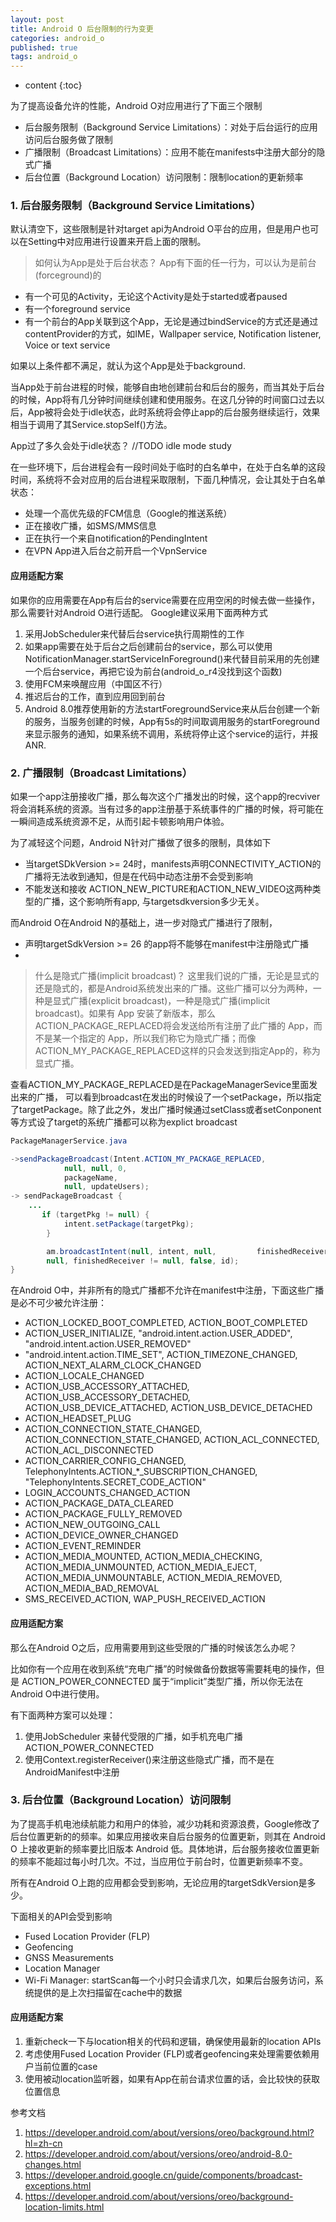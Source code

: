 ```yaml
---
layout: post
title: Android O 后台限制的行为变更
categories: android_o
published: true
tags: android_o
---
```


* content
{:toc}

为了提高设备允许的性能，Android O对应用进行了下面三个限制

- 后台服务限制（Background Service Limitations）：对处于后台运行的应用访问后台服务做了限制
- 广播限制（Broadcast Limitations）：应用不能在manifests中注册大部分的隐式广播
-  后台位置（Background Location）访问限制：限制location的更新频率





### 1. 后台服务限制（Background Service Limitations）
默认清空下，这些限制是针对target api为Android O平台的应用，但是用户也可以在Setting中对应用进行设置来开启上面的限制。

> 如何认为App是处于后台状态？
App有下面的任一行为，可以认为是前台(forceground)的
- 有一个可见的Activity，无论这个Activity是处于started或者paused
- 有一个foreground service
- 有一个前台的App关联到这个App，无论是通过bindService的方式还是通过contentProvider的方式，如IME，Wallpaper service, Notification listener, Voice or text service

如果以上条件都不满足，就认为这个App是处于background.


当App处于前台进程的时候，能够自由地创建前台和后台的服务，而当其处于后台的时候，App将有几分钟时间继续创建和使用服务。在这几分钟的时间窗口过去以后，App被将会处于idle状态，此时系统将会停止app的后台服务继续运行，效果相当于调用了其Service.stopSelf()方法。

>
App过了多久会处于idle状态？
//TODO idle mode study


在一些环境下，后台进程会有一段时间处于临时的白名单中，在处于白名单的这段时间，系统将不会对应用的后台进程采取限制，下面几种情况，会让其处于白名单状态：
- 处理一个高优先级的FCM信息（Google的推送系统）
- 正在接收广播，如SMS/MMS信息
- 正在执行一个来自notification的PendingIntent
- 在VPN App进入后台之前开启一个VpnService


#### 应用适配方案
如果你的应用需要在App有后台的service需要在应用空闲的时候去做一些操作，那么需要针对Android O进行适配。
Google建议采用下面两种方式
1. 采用JobScheduler来代替后台service执行周期性的工作
2. 如果app需要在处于后台之后创建前台的service，那么可以使用NotificationManager.startServiceInForeground()来代替目前采用的先创建一个后台service，再把它设为前台(android_o_r4没找到这个函数)
3. 使用FCM来唤醒应用（中国区不行）
4. 推迟后台的工作，直到应用回到前台
5. Android 8.0推荐使用新的方法startForegroundService来从后台创建一个新的服务，当服务创建的时候，App有5s的时间取调用服务的startForeground来显示服务的通知，如果系统不调用，系统将停止这个service的运行，并报ANR.


### 2. 广播限制（Broadcast Limitations）
如果一个app注册接收广播，那么每次这个广播发出的时候，这个app的recviver将会消耗系统的资源。当有过多的app注册基于系统事件的广播的时候，将可能在一瞬间造成系统资源不足，从而引起卡顿影响用户体验。

为了减轻这个问题，Android N针对广播做了很多的限制，具体如下
- 当targetSDkVersion >= 24时，manifests声明CONNECTIVITY_ACTION的广播将无法收到通知，但是在代码中动态注册不会受到影响
- 不能发送和接收 ACTION_NEW_PICTURE和ACTION_NEW_VIDEO这两种类型的广播，这个影响所有app, 与targetsdkversion多少无关。

而Android O在Android N的基础上，进一步对隐式广播进行了限制，
- 声明targetSdkVersion >= 26 的app将不能够在manifest中注册隐式广播
- 

> 什么是隐式广播(implicit broadcast)？
> 这里我们说的广播，无论是显式的还是隐式的，都是Android系统发出来的广播。这些广播可以分为两种，一种是显式广播(explicit broadcast)，一种是隐式广播(implicit broadcast)。如果有 App 安装了新版本，那么ACTION_PACKAGE_REPLACED将会发送给所有注册了此广播的 App，而不是某一个指定的 App，所以我们称它为隐式广播；而像ACTION_MY_PACKAGE_REPLACED这样的只会发送到指定App的，称为显式广播。


查看ACTION_MY_PACKAGE_REPLACED是在PackageManagerSevice里面发出来的广播， 可以看到broadcast在发出的时候设了一个setPackage，所以指定了targetPackage。除了此之外，发出广播时候通过setClass或者setConponent等方式设了target的系统广播都可以称为explict broadcast

```java
PackageManagerService.java

->sendPackageBroadcast(Intent.ACTION_MY_PACKAGE_REPLACED,
            null, null, 0,
            packageName,
            null, updateUsers);
-> sendPackageBroadcast {
    ...
       if (targetPkg != null) {
            intent.setPackage(targetPkg);
        }

        am.broadcastIntent(null, intent, null,         finishedReceiver,0, null, null, null,android.app.AppOpsManager.OP_NONE,
        null, finishedReceiver != null, false, id);
} 
```
在Android O中，并非所有的隐式广播都不允许在manifest中注册，下面这些广播是必不可少被允许注册：  
- ACTION_LOCKED_BOOT_COMPLETED, ACTION_BOOT_COMPLETED
- ACTION_USER_INITIALIZE, "android.intent.action.USER_ADDED", "android.intent.action.USER_REMOVED"
- "android.intent.action.TIME_SET", ACTION_TIMEZONE_CHANGED, ACTION_NEXT_ALARM_CLOCK_CHANGED
- ACTION_LOCALE_CHANGED
- ACTION_USB_ACCESSORY_ATTACHED, ACTION_USB_ACCESSORY_DETACHED, ACTION_USB_DEVICE_ATTACHED, ACTION_USB_DEVICE_DETACHED
- ACTION_HEADSET_PLUG
- ACTION_CONNECTION_STATE_CHANGED, ACTION_CONNECTION_STATE_CHANGED, ACTION_ACL_CONNECTED, ACTION_ACL_DISCONNECTED
- ACTION_CARRIER_CONFIG_CHANGED, TelephonyIntents.ACTION_*_SUBSCRIPTION_CHANGED, "TelephonyIntents.SECRET_CODE_ACTION"
- LOGIN_ACCOUNTS_CHANGED_ACTION
- ACTION_PACKAGE_DATA_CLEARED
- ACTION_PACKAGE_FULLY_REMOVED
- ACTION_NEW_OUTGOING_CALL
- ACTION_DEVICE_OWNER_CHANGED
- ACTION_EVENT_REMINDER
- ACTION_MEDIA_MOUNTED, ACTION_MEDIA_CHECKING, ACTION_MEDIA_UNMOUNTED, ACTION_MEDIA_EJECT, ACTION_MEDIA_UNMOUNTABLE, ACTION_MEDIA_REMOVED, ACTION_MEDIA_BAD_REMOVAL
- SMS_RECEIVED_ACTION, WAP_PUSH_RECEIVED_ACTION

#### 应用适配方案
那么在Android O之后，应用需要用到这些受限的广播的时候该怎么办呢？

比如你有一个应用在收到系统“充电广播”的时候做备份数据等需要耗电的操作，但是 ACTION_POWER_CONNECTED 属于“implicit”类型广播，所以你无法在Android O中进行使用。

有下面两种方案可以处理：
1. 使用JobScheduler 来替代受限的广播，如手机充电广播 ACTION_POWER_CONNECTED
2. 使用Context.registerReceiver()来注册这些隐式广播，而不是在 AndroidManifest中注册


### 3. 后台位置（Background Location）访问限制
为了提高手机电池续航能力和用户的体验，减少功耗和资源浪费，Google修改了后台位置更新的的频率。如果应用接收来自后台服务的位置更新，则其在 Android O 上接收更新的频率要比旧版本 Android 低。具体地讲，后台服务接收位置更新的频率不能超过每小时几次。不过，当应用位于前台时，位置更新频率不变。

所有在Android O上跑的应用都会受到影响，无论应用的targetSdkVersion是多少。

下面相关的API会受到影响
- Fused Location Provider (FLP)
- Geofencing
- GNSS Measurements
- Location Manager
- Wi-Fi Manager: startScan每一个小时只会请求几次，如果后台服务访问，系统提供的是上次扫描留在cache中的数据

#### 应用适配方案
1. 重新check一下与location相关的代码和逻辑，确保使用最新的location APIs
2. 考虑使用Fused Location Provider (FLP)或者geofencing来处理需要依赖用户当前位置的case
3. 使用被动location监听器，如果有App在前台请求位置的话，会比较快的获取位置信息



参考文档  
1. https://developer.android.com/about/versions/oreo/background.html?hl=zh-cn
2. https://developer.android.com/about/versions/oreo/android-8.0-changes.html
3. https://developer.android.google.cn/guide/components/broadcast-exceptions.html
4. https://developer.android.com/about/versions/oreo/background-location-limits.html
